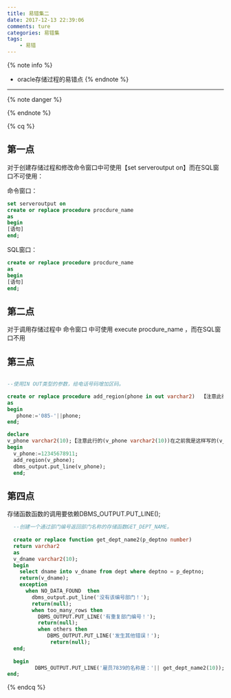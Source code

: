 ```yaml
---
title: 易错集二
date: 2017-12-13 22:39:06
comments: ture
categories: 易错集
tags:
	- 易错
---
```

{% note info %}
- oracle存储过程的易错点
{% endnote %}
----------
{% note danger %}
<!-- more -->
{% endnote %}


{% cq %}
## 第一点


对于创建存储过程和修改命令窗口中可使用【set serveroutput on】而在SQL窗口不可使用：

命令窗口：


```sql
set serveroutput on
create or replace procedure procdure_name
as
begin
[语句]
end;
```

SQL窗口：

```sql
create or replace procedure procdure_name
as
begin
[语句]
end;
```


## 第二点

对于调用存储过程中  命令窗口 中可使用 execute procdure_name ，而在SQL窗口不用

## 第三点




```sql

--使用IN OUT类型的参数，给电话号码增加区码。

create or replace procedure add_region(phone in out varchar2)  【注意此行的(phone in out varchar2)在之前我是这样写的(phone in out varchar2(10))但是报错了】
as
begin
   phone:='085-'||phone;
end;
```

```sql
declare
v_phone varchar2(10);【注意此行的(v_phone varchar2(10))在之前我是这样写的(v_phone varchar2)系统却给我一个长度错误的提醒！】
begin
  v_phone:=12345678911;
  add_region(v_phone);
  dbms_output.put_line(v_phone);
  end;
```
  
  
## 第四点


存储函数函数的调用要依赖DBMS_OUTPUT.PUT_LINE();
  

```sql
  --创建一个通过部门编号返回部门名称的存储函数GET_DEPT_NAME。
  
  create or replace function get_dept_name2(p_deptno number)
  return varchar2
  as
  v_dname varchar2(10);
  begin
    select dname into v_dname from dept where deptno = p_deptno;
    return(v_dname);
    exception
      when NO_DATA_FOUND  then
        dbms_output.put_line('没有该编号部门！');
        return(null);
        when too_many_rows then
          DBMS_OUTPUT.PUT_LINE('有重复部门编号！');
          return(null);
          when others then
             DBMS_OUTPUT.PUT_LINE('发生其他错误！');
              return(null);
  end;
  
  begin
 		 DBMS_OUTPUT.PUT_LINE('雇员7839的名称是：'|| get_dept_name2(10));【此行之前我是这样写的(get_dept_name2(10))但是报错了！】
end;

```

{% endcq %}